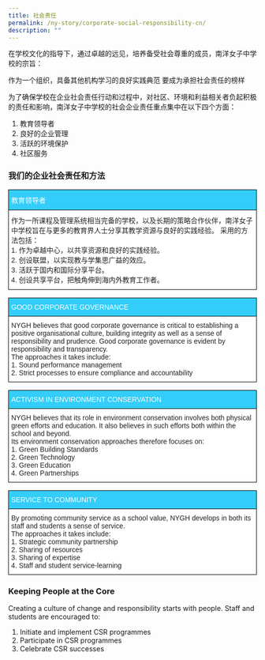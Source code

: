 ```yaml
---
title: 社会责任
permalink: /ny-story/corporate-social-responsibility-cn/
description: ""
---
```

在学校文化的指导下，通过卓越的远见，培养备受社会尊重的成员，南洋女子中学校的宗旨：

作为一个组织，具备其他机构学习的良好实践典范
要成为承担社会责任的榜样
 

为了确保学校在企业社会责任行动和过程中，对社区、环境和利益相关者负起积极的责任和影响，南洋女子中学校的社会企业责任重点集中在以下四个方面：

<ol>
<li>教育领导者</li>
<li>良好的企业管理</li>
<li>活跃的环境保护</li>
<li>社区服务</li>
</ol>


### 我们的企业社会责任和方法

<style type="text/css">
.tg  {border-collapse:collapse;border-spacing:0;}
.tg td{border-color:black;border-style:solid;border-width:1px;font-family:Arial, sans-serif;font-size:14px;
  overflow:hidden;padding:10px 5px;word-break:normal;}
.tg th{border-color:black;border-style:solid;border-width:1px;font-family:Arial, sans-serif;font-size:14px;
  font-weight:normal;overflow:hidden;padding:10px 5px;word-break:normal;}
.tg .tg-6qny{background-color:#FFF;color:#231F20;text-align:left;vertical-align:top}
.tg .tg-vpf5{background-color:#34cdf9;color:#FFF;text-align:left;vertical-align:top}
</style>
<table class="tg">
<thead>
  <tr>
    <th class="tg-vpf5">教育领导者</th>
  </tr>
</thead>
<tbody>
  <tr>
    <td class="tg-6qny">作为一所课程及管理系统相当完备的学校，以及长期的策略合作伙伴，南洋女子中学校旨在与更多的教育界人士分享其教学资源与良好的实践经验。
采用的方法包括：<br>1. 作为卓越中心，以共享资源和良好的实践经验。<br>2. 创设联盟，以实现教与学集思广益的效应。<br>3. 活跃于国内和国际分享平台。<br>4. 创设共享平台，把触角伸到海内外教育工作者。</td>
  </tr>
</tbody>
</table>

<style type="text/css">
.tg  {border-collapse:collapse;border-spacing:0;}
.tg td{border-color:black;border-style:solid;border-width:1px;font-family:Arial, sans-serif;font-size:14px;
  overflow:hidden;padding:10px 5px;word-break:normal;}
.tg th{border-color:black;border-style:solid;border-width:1px;font-family:Arial, sans-serif;font-size:14px;
  font-weight:normal;overflow:hidden;padding:10px 5px;word-break:normal;}
.tg .tg-6qny{background-color:#FFF;color:#231F20;text-align:left;vertical-align:top}
.tg .tg-lp73{background-color:#34cdf9;color:#FFF;text-align:left;vertical-align:top}
</style>
<table class="tg">
<thead>
  <tr>
    <th class="tg-lp73">GOOD CORPORATE GOVERNANCE</th>
  </tr>
</thead>
<tbody>
  <tr>
    <td class="tg-6qny">NYGH believes that good corporate governance is critical to establishing a positive organisational culture, building integrity as well as a sense of responsibility and prudence. Good corporate governance is evident by responsibility and transparency.<br>The approaches it takes include:<br>1. Sound performance management<br>2. Strict processes to ensure compliance and accountability</td>
  </tr>
</tbody>
</table>

<style type="text/css">
.tg  {border-collapse:collapse;border-spacing:0;}
.tg td{border-color:black;border-style:solid;border-width:1px;font-family:Arial, sans-serif;font-size:14px;
  overflow:hidden;padding:10px 5px;word-break:normal;}
.tg th{border-color:black;border-style:solid;border-width:1px;font-family:Arial, sans-serif;font-size:14px;
  font-weight:normal;overflow:hidden;padding:10px 5px;word-break:normal;}
.tg .tg-6qny{background-color:#FFF;color:#231F20;text-align:left;vertical-align:top}
.tg .tg-lp73{background-color:#34cdf9;color:#FFF;text-align:left;vertical-align:top}
</style>
<table class="tg">
<thead>
  <tr>
    <th class="tg-lp73">ACTIVISM IN ENVIRONMENT CONSERVATION </th>
  </tr>
</thead>
<tbody>
  <tr>
    <td class="tg-6qny">NYGH believes that its role in environment conservation involves both physical green efforts and education. It also believes in such efforts both within the school and beyond.<br>Its environment conservation approaches therefore focuses on:<br>1. Green Building Standards<br>2. Green Technology<br>3. Green Education<br>4. Green Partnerships</td>
  </tr>
</tbody>
</table>

<style type="text/css">
.tg  {border-collapse:collapse;border-spacing:0;}
.tg td{border-color:black;border-style:solid;border-width:1px;font-family:Arial, sans-serif;font-size:14px;
  overflow:hidden;padding:10px 5px;word-break:normal;}
.tg th{border-color:black;border-style:solid;border-width:1px;font-family:Arial, sans-serif;font-size:14px;
  font-weight:normal;overflow:hidden;padding:10px 5px;word-break:normal;}
.tg .tg-6qny{background-color:#FFF;color:#231F20;text-align:left;vertical-align:top}
.tg .tg-lp73{background-color:#34cdf9;color:#FFF;text-align:left;vertical-align:top}
</style>
<table class="tg">
<thead>
  <tr>
    <th class="tg-lp73">SERVICE TO COMMUNITY </th>
  </tr>
</thead>
<tbody>
  <tr>
    <td class="tg-6qny">By promoting community service as a school value, NYGH develops in both its staff and students a sense of service.<br>The approaches it takes include:<br>1. Strategic community partnership<br>2. Sharing of resources<br>3. Sharing of expertise<br>4. Staff and student service-learning</td>
  </tr>
</tbody>
</table>

### Keeping People at the Core&nbsp;


Creating a culture of change and responsibility starts with people. Staff and students are encouraged to:

1.  Initiate and implement CSR programmes
2.  Participate in CSR programmes
3.  Celebrate CSR successes